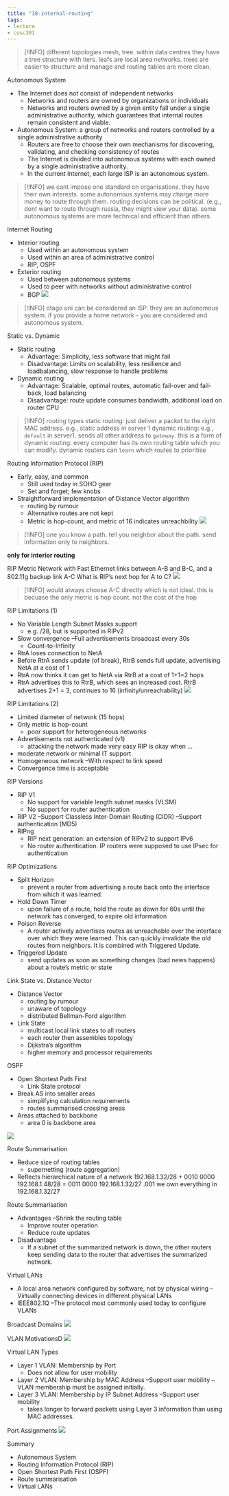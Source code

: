 ```yaml
---
title: "18-internal-routing"
tags: 
- lecture
- cosc301
---
```


> [!INFO] different topologies
> mesh, tree. within data centres they have a tree structure with tiers. leafs are local area networks. trees are easier to structure and manage and routing tables are more clean. 

Autonomous System 
- The Internet does not consist of independent networks 
	- Networks and routers are owned by organizations or individuals 
	- Networks and routers owned by a given entity fall under a single administrative authority, which guarantees that internal routes remain consistent and viable. 
- Autonomous System: a group of networks and routers controlled by a single administrative authority 
	- Routers are free to choose their own mechanisms for discovering, validating, and checking consistency of routes 
	- The Internet is divided into autonomous systems with each owned by a single administrative authority. 
	- In the current Internet, each large ISP is an autonomous system.

> [!INFO] we cant impose one standard on organisations. they have their own interests. 
> some autonomous systems may charge more money to route through them. routing decisions can be political. (e.g., dont want to route through russia, they might view your data). some autonomous systems are more technical and efficient than others. 


Internet Routing
- Interior routing 
	- Used within an autonomous system 
	- Used within an area of administrative control 
	- RIP, OSPF 
- Exterior routing 
	- Used between autonomous systems 
	- Used to peer with networks without administrative control 
	- BGP
![](https://i.imgur.com/ayIXFNg.png)

> [!INFO] otago uni can be considered an ISP. they are an autonomous system. if you provide a home network - you are considered and autonomous system. 

Static vs. Dynamic
- Static routing 
	- Advantage: Simplicity, less software that might fail 
	- Disadvantage: Limits on scalability, less resilience and loadbalancing, slow response to handle problems 
- Dynamic routing 
	- Advantage: Scalable, optimal routes, automatic fail-over and fail-back, load balancing 
	- Disadvantage: route update consumes bandwidth, additional load on router CPU

> [!INFO] routing types
> static routing:  just deliver a packet to the right MAC address. e.g., static address in server 1
> dynamic routing: e.g., `default` in server1. sends all other address to `gateway`. this is a form of dynamic routing.  every computer has its own routing table which you can modify. dynamic routers can `learn` which routes to prioritise

Routing Information Protocol (RIP) 
- Early, easy, and common 
	- Still used today in SOHO gear 
	- Set and forget; few knobs 
- Straightforward implementation of Distance Vector algorithm 
	- routing by rumour 
	- Alternative routes are not kept 
	- Metric is hop-count, and metric of 16 indicates unreachbility
![](https://i.imgur.com/aah2vDU.png)

> [!INFO] one you know a path. tell you neighbor about the path. send information only to neighbors. 

**only for interior routing**

RIP Metric
Network with Fast Ethernet links between A-B and B-C, and a 802.11g backup link A-C What is RIP’s next hop for A to C?
![](https://i.imgur.com/gjfIIca.png)
> [!INFO] would always choose A-C directly which is not ideal. this is becuase the only metric is hop count. not the cost of the hop

RIP Limitations (1)
- No Variable Length Subnet Masks support 
	- e.g. /28, but is supported in RIPv2 
- Slow convergence –Full advertisements broadcast every 30s 
	- Count-to-Infinity 
- RtrA loses connection to NetA 
- Before RtrA sends update (of break), RtrB sends full update, advertising NetA at a cost of 1 
- RtrA now thinks it can get to NetA via RtrB at a cost of 1+1=2 hops 
- RtrA advertises this to RtrB, which sees an increased cost. RtrB advertises 2+1 = 3, continues to 16 (infinity/unreachability)
![](https://i.imgur.com/aVQqRtb.png)

RIP Limitations (2)
- Limited diameter of network (15 hops) 
- Only metric is hop-count 
	- poor support for heterogeneous networks 
- Advertisements not authenticated (v1) 
	- attacking the network made very easy RIP is okay when … 
- moderate network or minimal IT support 
- Homogeneous network –With respect to link speed 
- Convergence time is acceptable

RIP Versions 
- RIP V1 
	- No support for variable length subnet masks (VLSM) 
	- No support for router authentication 
- RIP V2 –Support Classless Inter-Domain Routing (CIDR) –Support authentication (MD5) 
- RIPng 
	- RIP next generation: an extension of RIPv2 to support IPv6 
	- No router authentication. IP routers were supposed to use IPsec for authentication

RIP Optimizations 
- Split Horizon 
	- prevent a router from advertising a route back onto the interface from which it was learned. 
- Hold Down Timer 
	- upon failure of a route, hold the route as down for 60s until the network has converged, to expire old information 
- Poison Reverse 
	- A router actively advertises routes as unreachable over the interface over which they were learned. This can quickly invalidate the old routes from neighbors. It is combined with Triggered Update. 
- Triggered Update 
	- send updates as soon as something changes (bad news happens) about a route’s metric or state

Link State vs. Distance Vector 
- Distance Vector 
	- routing by rumour 
	- unaware of topology 
	- distributed Bellman-Ford algorithm 
- Link State 
	- multicast local link states to all routers 
	- each router then assembles topology 
	- Dijkstra’s algorithm 
	- higher memory and processor requirements

OSPF 
- Open Shortest Path First 
	- Link State protocol 
- Break AS into smaller areas 
	- simplifying calculation requirements 
	- routes summarised crossing areas 
- Areas attached to backbone 
	- area 0 is backbone area

![](https://i.imgur.com/myezCFe.png)

Route Summarisation 
- Reduce size of routing tables 
	- supernetting (route aggregation) 
- Reflects hierarchical nature of a network 192.168.1.32/28 + 0010 0000 192.168.1.48/28 = 0011 0000 192.168.1.32/27 .001 we own everything in 192.168.1.32/27

Route Summarisation 
- Advantages –Shrink the routing table 
	- Improve router operation 
	- Reduce route updates 
- Disadvantage 
	- If a subnet of the summarized network is down, the other routers keep sending data to the router that advertises the summarized network.

Virtual LANs 
- A local area network configured by software, not by physical wiring –Virtually connecting devices in different physical LANs 
- IEEE802.1Q –The protocol most commonly used today to configure VLANs

Broadcast Domains
![](https://i.imgur.com/XWxL9gt.png)

VLAN MotivationsD
![](https://i.imgur.com/wxAuuKv.png)

Virtual LAN Types
- Layer 1 VLAN: Membership by Port 
	- Does not allow for user mobility 
- Layer 2 VLAN: Membership by MAC Address –Support user mobility –VLAN membership must be assigned initially. 
- Layer 3 VLAN: Membership by IP Subnet Address –Support user mobility 
	- takes longer to forward packets using Layer 3 information than using MAC addresses.

Port Assignments
![](https://i.imgur.com/nNg1tyl.png)

Summary 
- Autonomous System 
- Routing Information Protocol (RIP) 
- Open Shortest Path First (OSPF) 
- Route summarisation 
- Virtual LANs